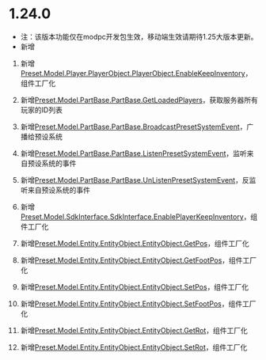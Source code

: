 # 1.24.0

- 注：该版本功能仅在modpc开发包生效，移动端生效请期待1.25大版本更新。
- 新增

1. 新增[Preset.Model.Player.PlayerObject.PlayerObject.EnableKeepInventory](../预设对象/预设/玩家对象PlayerObject.md#enablekeepinventory)，组件工厂化<!--by xgb-->

1. 新增[Preset.Model.PartBase.PartBase.GetLoadedPlayers](../预设对象/零件/零件PartBase.md#getloadedplayers)，获取服务器所有玩家的ID列表<!--by xgb-->

1. 新增[Preset.Model.PartBase.PartBase.BroadcastPresetSystemEvent](../预设对象/零件/零件PartBase.md#broadcastpresetsystemevent)，广播给预设系统<!--by zqh-->

1. 新增[Preset.Model.PartBase.PartBase.ListenPresetSystemEvent](../预设对象/零件/零件PartBase.md#listenpresetsystemevent)，监听来自预设系统的事件<!--by zqh-->

1. 新增[Preset.Model.PartBase.PartBase.UnListenPresetSystemEvent](../预设对象/零件/零件PartBase.md#unlistenpresetsystemevent)，反监听来自预设系统的事件<!--by zqh-->

1. 新增[Preset.Model.SdkInterface.SdkInterface.EnablePlayerKeepInventory](../预设对象/通用/SDK接口封装SdkInterface.md#enableplayerkeepinventory)，组件工厂化<!--by xgb-->

1. 新增[Preset.Model.Entity.EntityObject.EntityObject.GetPos](../预设对象/预设/实体对象EntityObject.md#getpos)，组件工厂化<!--by xgb-->

1. 新增[Preset.Model.Entity.EntityObject.EntityObject.GetFootPos](../预设对象/预设/实体对象EntityObject.md#getfootpos)，组件工厂化<!--by xgb-->

1. 新增[Preset.Model.Entity.EntityObject.EntityObject.SetPos](../预设对象/预设/实体对象EntityObject.md#setpos)，组件工厂化<!--by xgb-->

1. 新增[Preset.Model.Entity.EntityObject.EntityObject.SetFootPos](../预设对象/预设/实体对象EntityObject.md#setfootpos)，组件工厂化<!--by xgb-->

1. 新增[Preset.Model.Entity.EntityObject.EntityObject.GetRot](../预设对象/预设/实体对象EntityObject.md#getrot)，组件工厂化<!--by xgb-->

1. 新增[Preset.Model.Entity.EntityObject.EntityObject.SetRot](../预设对象/预设/实体对象EntityObject.md#setrot)，组件工厂化<!--by xgb-->

